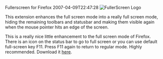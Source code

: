 Fullerscreen for Firefox
2007-04-09T22:47:28
![FullerScreen Logo](https://addons.mozilla.org/en-US/firefox/images/addon_icon/4650)

This extension enhances the full screen mode into a really full screen mode, hiding the remaining toolbars and statusbar and making them visible again when the mouse pointer hits an edge of the screen.

This is a really nice little enhancement to the full screen mode of Firefox. There is an icon on the status bar to go to full screen or you can use default full-screen key F11. Press F11 again to return to regular mode. Highly recommended. Download it [here](http://https://addons.mozilla.org/en-US/firefox/addon/4650).
